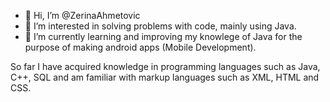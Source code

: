 - 👋 Hi, I’m @ZerinaAhmetovic
- 👀 I’m interested in solving problems with code, mainly using Java.
- 🌱 I’m currently learning and improving my knowlege of Java for the purpose of making android apps (Mobile Development).

So far I have acquired knowledge in programming languages such as Java, C++, SQL and am familiar with markup languages such as XML, HTML and CSS.

